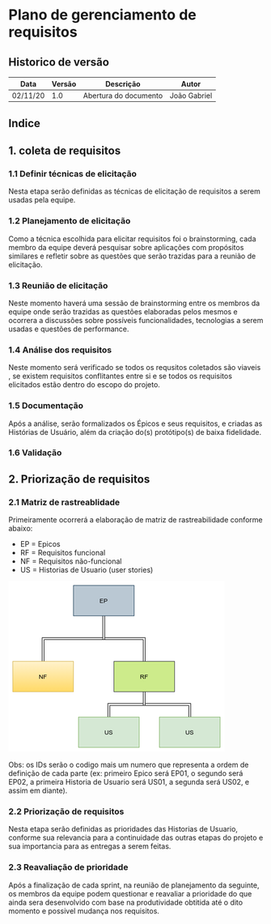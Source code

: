 # Plano de gerenciamento de requisitos

## Historico de versão

| Data | Versão | Descrição | Autor|
| ---- | ------ | --------- | -----|
|02/11/20 | 1.0 | Abertura do documento | João Gabriel|

## Indice

## 1. coleta de requisitos

### 1.1 Definir técnicas de elicitação

Nesta etapa serão definidas as técnicas de elicitação de requisitos a serem usadas pela equipe.

### 1.2 Planejamento de elicitação

Como a técnica escolhida para elicitar requisitos foi o brainstorming, cada membro da equipe deverá pesquisar sobre aplicações com propósitos similares e refletir sobre as questões que serão trazidas para a reunião de elicitação.

### 1.3 Reunião de elicitação

Neste momento haverá uma sessão de brainstorming entre os membros da equipe onde serão trazidas as questões elaboradas pelos mesmos e ocorrera a discussões sobre possíveis funcionalidades, tecnologias a serem usadas e questões de performance.

### 1.4 Análise dos requisitos

Neste momento será verificado se todos os requsitos coletados são viaveis , se existem requisitos conflitantes entre si e se todos os requisitos elicitados estão dentro do escopo do projeto.

### 1.5 Documentação

Após a análise, serão formalizados os Épicos e seus requisitos, e criadas as Histórias de Usuário, além da criação do(s) protótipo(s) de baixa fidelidade.

### 1.6 Validação


## 2. Priorização de requisitos

### 2.1 Matriz de rastreablidade

Primeiramente ocorrerá a elaboração de matriz de rastreabilidade conforme abaixo:

* EP = Epicos
* RF = Requisitos funcional
* NF = Requisitos não-funcional
* US = Historias de Usuario (user stories)

![Matriz de rastreabilidade](../images/matriz_rastreabilidade.png)

Obs: os IDs serão o codigo mais um numero que representa a ordem de definição de cada parte (ex: primeiro Epico será EP01, o segundo será EP02, a primeira Historia de Usuario será US01, a segunda será US02, e assim em diante).

### 2.2 Priorização de requisitos

Nesta etapa serão definidas as prioridades das Historias de Usuario, conforme sua relevancia para a continuidade das outras etapas do projeto e sua importancia para as entregas a serem feitas.

### 2.3 Reavaliação de prioridade

Após a finalização de cada sprint, na reunião de planejamento da seguinte, os membros da equipe podem questionar e reavaliar a prioridade do que ainda sera desenvolvido com base na produtividade obtitida até o dito momento e possivel mudança nos requisitos.
